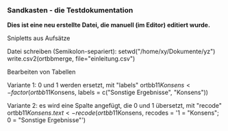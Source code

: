 ### Sandkasten - die Testdokumentation

**Dies ist eine neu erstellte Datei, die manuell (im Editor) editiert wurde.**


Snipletts aus Aufsätze


Datei schreiben (Semikolon-separiert):
setwd("/home/xy/Dokumente/yz")
write.csv2(ortbbmerge, file="einleitung.csv")


Bearbeiten von Tabellen

Variante 1: 0 und 1 werden ersetzt, mit "labels"
ortbb11$Konsens <- factor(ortbb11$Konsens, labels = c("Sonstige Ergebnisse", "Konsens"))

Variante 2: es wird eine Spalte angefügt, die 0 und 1 übersetzt, mit "recode"
ortbb11$Konsens.text <- recode(ortbb11$Konsens, recodes = '1 = "Konsens"; 0 = "Sonstige Ergebnisse"')
